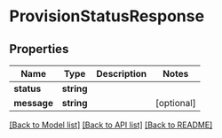 # ProvisionStatusResponse

## Properties
Name | Type | Description | Notes
------------ | ------------- | ------------- | -------------
**status** | **string** |  | 
**message** | **string** |  | [optional] 

[[Back to Model list]](../README.md#documentation-for-models) [[Back to API list]](../README.md#documentation-for-api-endpoints) [[Back to README]](../README.md)

